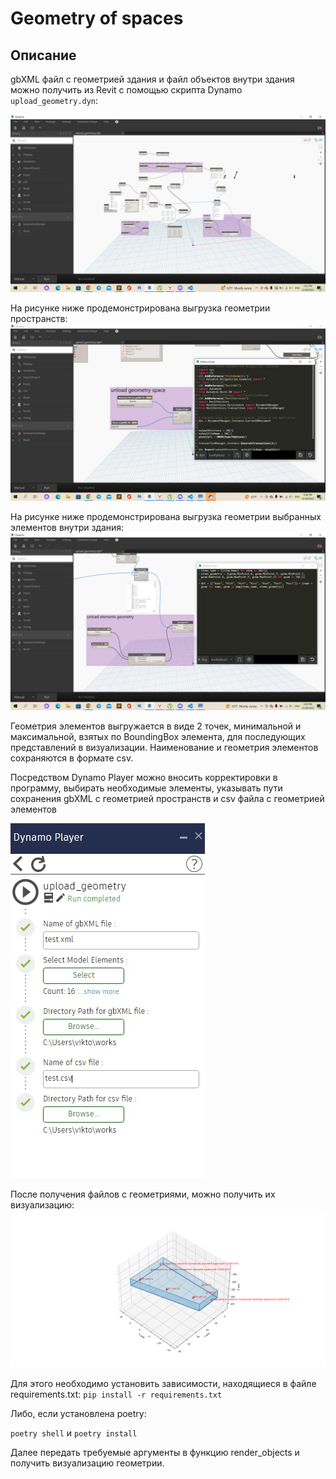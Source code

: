 # Geometry of spaces

## Описание
gbXML файл с геометрией здания и файл объектов внутри здания можно получить из Revit 
c помощью скрипта Dynamo `upload_geometry.dyn`:

![dynamo_script](https://github.com/viktornikolaev1995/geometry_of_spaces/blob/dev/docs/images/photo_2022-12-28_13-12-03.jpg "dynamo_script") 

На рисунке ниже продемонстрирована выгрузка геометрии пространств:
![geometry_spaces](https://github.com/viktornikolaev1995/geometry_of_spaces/blob/dev/docs/images/photo_2022-12-28_13-45-42.jpg "geometry_spaces") 

На рисунке ниже продемонстрирована выгрузка геометрии выбранных элементов внутри здания:
![elements_locations](https://github.com/viktornikolaev1995/geometry_of_spaces/blob/dev/docs/images/photo_2022-12-28_13-45-41.jpg "elements_locations") 

Геометрия элементов выгружается в виде 2 точек, минимальной и максимальной, взятых по BoundingBox элемента, для последующих представлений в визуализации. 
Наименование и геометрия элементов сохраняются в формате csv.

Посредством Dynamo Player можно вносить корректировки в программу, выбирать необходимые элементы, указывать пути сохранения gbXML с геометрией пространств и csv файла с геометрией элементов

![script_with_dynamo_player](https://github.com/viktornikolaev1995/geometry_of_spaces/blob/dev/docs/images/photo_2022-12-28_20-15-15.jpg "script_with_dynamo_player") 

После получения файлов с геометриями, можно получить их визуализацию:
![geometry_visualization](https://github.com/viktornikolaev1995/geometry_of_spaces/blob/dev/docs/images/figure.png "geometry_visualization") 

Для этого необходимо установить зависимости, находящиеся в файле requirements.txt:
`pip install -r requirements.txt`

Либо, если установлена poetry:

`poetry shell` и `poetry install`

Далее передать требуемые аргументы в функцию render_objects и получить визуализацию геометрии.
